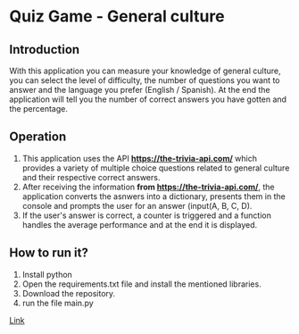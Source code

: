 # Quiz Game - General culture

## Introduction

With this application you can measure your knowledge of general culture, you can select the level of difficulty, the number of questions you want to answer and the language you prefer (English / Spanish). At the end the application will tell you the number of correct answers you have gotten and the percentage.

## Operation

1. This application uses the API **https://the-trivia-api.com/** which provides a variety of multiple choice questions related to general culture and their respective correct answers.
2. After receiving the information **from https://the-trivia-api.com/**, the application converts the asnwers into a dictionary, presents them in the console and prompts the user for an answer (input(A, B, C, D).
3. If the user's answer is correct, a counter is triggered and a function handles the average performance and at the end it is displayed.

## How to run it?

1. Install python
2. Open the requirements.txt file and install the mentioned libraries.
3. Download the repository.
4. run the file main.py


<a href="http://example.com" target="_blank" rel="noopener">Link</a>
